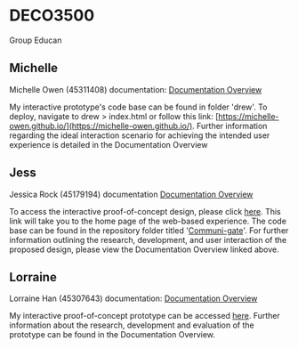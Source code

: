 # DECO3500
Group Educan

## Michelle
Michelle Owen (45311408) documentation: [Documentation Overview](https://github.com/michelle-owen/DECO3500/wiki/Documentation-Overview)

My interactive prototype's code base can be found in folder 'drew'. To deploy, navigate to drew > index.html or follow this link: [https://michelle-owen.github.io/](https://michelle-owen.github.io/). Further information regarding the ideal interaction scenario for achieving the intended user experience is detailed in the Documentation Overview

## Jess
Jessica Rock (45179194) documentation [Documentation Overview](https://github.com/michelle-owen/DECO3500/wiki/Overview---Jess)

To access the interactive proof-of-concept design, please click [here](https://jessrock.github.io/). This link will take you to the home page of the web-based experience. The code base can be found in the repository folder titled '[Communi-gate](https://github.com/michelle-owen/DECO3500/tree/master/Communi-gate)'. For further information outlining the research, development, and user interaction of the proposed design, please view the Documentation Overview linked above.

## Lorraine
Lorraine Han (45307643) documentation: [Documentation Overview](https://github.com/michelle-owen/DECO3500/wiki/LH-Documentation-Overview)

My interactive proof-of-concept prototype can be accessed [here](https://lor-rani.github.io/). Further information about the research, development and evaluation of the prototype can be found in the Documentation Overview.